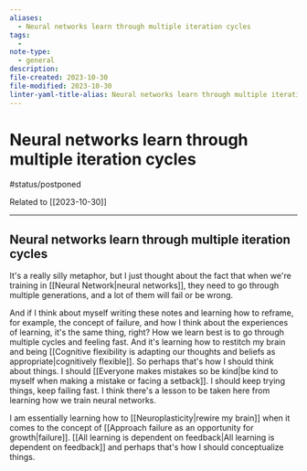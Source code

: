 ```yaml
---
aliases:
  - Neural networks learn through multiple iteration cycles
tags:
  - 
note-type:
  - general
description: 
file-created: 2023-10-30
file-modified: 2023-10-30
linter-yaml-title-alias: Neural networks learn through multiple iteration cycles
---
```


# Neural networks learn through multiple iteration cycles

#status/postponed

Related to [[2023-10-30]]

---

## Neural networks learn through multiple iteration cycles

It's a really silly metaphor, but I just thought about the fact that when we're training in [[Neural Network|neural networks]], they need to go through multiple generations, and a lot of them will fail or be wrong.

And if I think about myself writing these notes and learning how to reframe, for example, the concept of failure, and how I think about the experiences of learning, it's the same thing, right? How we learn best is to go through multiple cycles and feeling fast. And it's learning how to restitch my brain and being [[Cognitive flexibility is adapting our thoughts and beliefs as appropriate|cognitively flexible]]. So perhaps that's how I should think about things. I should [[Everyone makes mistakes so be kind|be kind to myself when making a mistake or facing a setback]]. I should keep trying things, keep failing fast. I think there's a lesson to be taken here from learning how we train neural networks.

I am essentially learning how to [[Neuroplasticity|rewire my brain]] when it comes to the concept of [[Approach failure as an opportunity for growth|failure]]. [[All learning is dependent on feedback|All learning is dependent on feedback]] and perhaps that's how I should conceptualize things.
